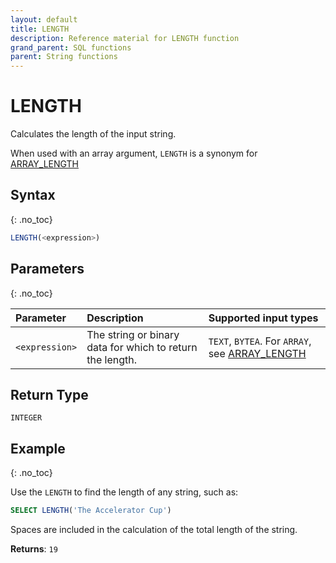 ```yaml
---
layout: default
title: LENGTH
description: Reference material for LENGTH function
grand_parent: SQL functions
parent: String functions
---
```


# LENGTH

Calculates the length of the input string.

When used with an array argument, `LENGTH` is a synonym for [ARRAY_LENGTH](../array/array-length.md)

## Syntax
{: .no_toc}

```sql
LENGTH(<expression>)
```
## Parameters
{: .no_toc}

| Parameter      | Description                                  |Supported input types |
| :--------------| :--------------------------------------------|:----------------------|
| `<expression>` | The string or binary data for which to return the length.   | `TEXT`, `BYTEA`. For `ARRAY`, see [ARRAY_LENGTH](../array/array-length.md) |

## Return Type
`INTEGER`

## Example
{: .no_toc}

Use the `LENGTH` to find the length of any string, such as:

```sql
SELECT LENGTH('The Accelerator Cup')
```
Spaces are included in the calculation of the total length of the string.

**Returns**: `19`

